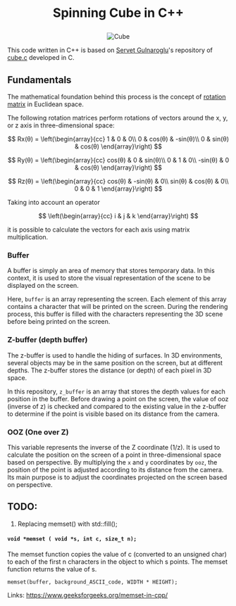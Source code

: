 # <p align="center">Spinning Cube in C++</p>

<p align="center">
<img src="https://lh3.googleusercontent.com/u/0/drive-viewer/AK7aPaBrAhgp8cSL596VJaHnlTrgf6ZPGTI7C-fBOgjb7hhtmFTcCCHZ2buImxrewvKTb9yuIgrmza0acA6HzMA0J-5y00yhsw=w1920-h966" alt="Cube" />
</p>

This code written in C++ is based on [Servet Gulnaroglu](https://github.com/servetgulnaroglu)'s repository of [cube.c](https://github.com/servetgulnaroglu/cube.c) developed in C.

## Fundamentals

The mathematical foundation behind this process is the concept of [rotation matrix](https://en.wikipedia.org/wiki/Rotation_matrix) in Euclidean space.

The following rotation matrices perform rotations of vectors around the x, y, or z axis in three-dimensional space:

$$
Rx(θ) = \left(\begin{array}{cc}
1 & 0 & 0\\
0 & cos(θ) & -sin(θ)\\
0 & sin(θ) & cos(θ)
\end{array}\right)
$$

$$
Ry(θ) = \left(\begin{array}{cc}
cos(θ) & 0 & sin(θ)\\
0 & 1 & 0\\
-sin(θ) & 0 & cos(θ)
\end{array}\right)
$$

$$
Rz(θ) = \left(\begin{array}{cc}
cos(θ) & -sin(θ) & 0\\
sin(θ) & cos(θ) & 0\\
0 & 0 & 1
\end{array}\right)
$$

Taking into account an operator

$$
\left(\begin{array}{cc}
i & j & k
\end{array}\right)
$$

it is possible to calculate the vectors for each axis using matrix multiplication.

### Buffer

A buffer is simply an area of memory that stores temporary data. In this context, it is used to store the visual representation of the scene to be displayed on the screen.

Here, `buffer` is an array representing the screen. Each element of this array contains a character that will be printed on the screen. During the rendering process, this buffer is filled with the characters representing the 3D scene before being printed on the screen.

### Z-buffer (depth buffer)

The z-buffer is used to handle the hiding of surfaces. In 3D environments, several objects may be in the same position on the screen, but at different depths. The z-buffer stores the distance (or depth) of each pixel in 3D space.

In this repository, `z_buffer` is an array that stores the depth values for each position in the buffer. Before drawing a point on the screen, the value of ooz (inverse of z) is checked and compared to the existing value in the z-buffer to determine if the point is visible based on its distance from the camera.

### OOZ (One over Z)

This variable represents the inverse of the Z coordinate (1/z). It is used to calculate the position on the screen of a point in three-dimensional space based on perspective. By multiplying the `x` and `y` coordinates by `ooz`, the position of the point is adjusted according to its distance from the camera. Its main purpose is to adjust the coordinates projected on the screen based on perspective.

## TODO:

1. Replacing memset() with std::fill();

#### `void *memset ( void *s, int c, size_t n);`

The memset function copies the value of c (converted to an unsigned char) to each of the first n characters in the object to which s points. The memset function returns the value of s.

`memset(buffer, background_ASCII_code, WIDTH * HEIGHT);`

Links: https://www.geeksforgeeks.org/memset-in-cpp/
